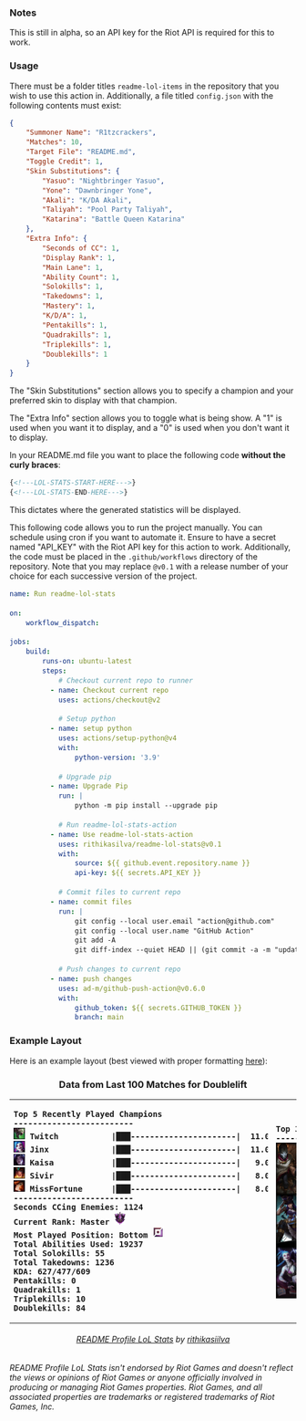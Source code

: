 ### Notes
This is still in alpha, so an API key for the Riot API is required for this to work.

### Usage
There must be a folder titles `readme-lol-items` in the repository that you wish to use this action in. Additionally, a file titled `config.json` with the following contents must exist:

```json
{
    "Summoner Name": "R1tzcrackers",
    "Matches": 10,
    "Target File": "README.md",
    "Toggle Credit": 1,
    "Skin Substitutions": {
        "Yasuo": "Nightbringer Yasuo",
        "Yone": "Dawnbringer Yone",
        "Akali": "K/DA Akali",
        "Taliyah": "Pool Party Taliyah",
        "Katarina": "Battle Queen Katarina"
    },
    "Extra Info": {
        "Seconds of CC": 1,
        "Display Rank": 1,
        "Main Lane": 1,
        "Ability Count": 1,
        "Solokills": 1,
        "Takedowns": 1,
        "Mastery": 1,
        "K/D/A": 1,
        "Pentakills": 1,
        "Quadrakills": 1,
        "Triplekills": 1,
        "Doublekills": 1
    }
} 
```
The "Skin Substitutions" section allows you to specify a champion and your preferred skin to display with that champion.

The "Extra Info" section allows you to toggle what is being show. A "1" is used when you want it to display, and a "0" is used when you don't want it to display.

In your README.md file you want to place the following code **without the curly braces**:
```md
{<!---LOL-STATS-START-HERE--->}
{<!---LOL-STATS-END-HERE--->}
```

This dictates where the generated statistics will be displayed.


This following code allows you to run the project manually. You can schedule using cron if you want to automate it. Ensure to have a secret named  "API_KEY" with the Riot API key for this action to work. Additionally, the code must be placed in the `.github/workflows` directory of the repository. Note that you may replace `@v0.1` with a release number of your choice for each successive version of the project.

```yml
name: Run readme-lol-stats

on:    
    workflow_dispatch:

jobs:
    build:    
        runs-on: ubuntu-latest
        steps:
            # Checkout current repo to runner
          - name: Checkout current repo
            uses: actions/checkout@v2 
            
            # Setup python
          - name: setup python
            uses: actions/setup-python@v4
            with:
                python-version: '3.9' 
        
            # Upgrade pip
          - name: Upgrade Pip
            run: |
                python -m pip install --upgrade pip
            
            # Run readme-lol-stats-action
          - name: Use readme-lol-stats-action
            uses: rithikasilva/readme-lol-stats@v0.1 
            with:
                source: ${{ github.event.repository.name }}
                api-key: ${{ secrets.API_KEY }}
            
            # Commit files to current repo
          - name: commit files
            run: |
                git config --local user.email "action@github.com"
                git config --local user.name "GitHub Action"
                git add -A
                git diff-index --quiet HEAD || (git commit -a -m "updated logs" --allow-empty)
            
            # Push changes to current repo
          - name: push changes
            uses: ad-m/github-push-action@v0.6.0
            with:
                github_token: ${{ secrets.GITHUB_TOKEN }}
                branch: main 
```


### Example Layout
Here is an example layout (best viewed with proper formatting [here](https://github.com/rithikasilva/readme-lol-stats)):
<!---LOL-STATS-START-HERE--->
<h3 align='center'> Data from Last 100 Matches for Doublelift</h3><table align='center'><tr></tr>
<tr align='left'><th><pre>Top 5 Recently Played Champions
-------------------------
<img src='readme-lol-items/Twitch.png' alt='drawing' width='20'/> Twitch           |███----------------------|  11.00%
<img src='readme-lol-items/Jinx.png' alt='drawing' width='20'/> Jinx             |███----------------------|  11.00%
<img src='readme-lol-items/Kaisa.png' alt='drawing' width='20'/> Kaisa            |███----------------------|   9.00%
<img src='readme-lol-items/Sivir.png' alt='drawing' width='20'/> Sivir            |███----------------------|   8.00%
<img src='readme-lol-items/MissFortune.png' alt='drawing' width='20'/> MissFortune      |███----------------------|   8.00%
-------------------------
Seconds CCing Enemies: 1124
Current Rank: Master <img src='rank_images/Emblem_Master.png' alt='drawing' width='20'/>
Most Played Position: Bottom <img src='position_images/Position_Master-Bot.png' alt='drawing' width='20'/>
Total Abilities Used: 19237
Total Solokills: 55
Total Takedowns: 1236
KDA: 627/477/609
Pentakills: 0
Quadrakills: 1
Triplekills: 10
Doublekills: 84
</pre></th><th><pre>Top 3 Champion Masteries
------------------------
<img align='center' src='readme-lol-items/Jhin_0.png' alt='drawing' width='50'/> Jhin: 335442 
<img align='center' src='readme-lol-items/Caitlyn_0.png' alt='drawing' width='50'/> Caitlyn: 244748 
<img align='center' src='readme-lol-items/Jinx_0.png' alt='drawing' width='50'/> Jinx: 214789 
</pre></th></tr></table>
<h6 align='center'>

[README Profile LoL Stats](https://github.com/marketplace/actions/readme-profile-lol-stats) by [rithikasiilva](https://github.com/rithikasilva)
</h6>
<!---LOL-STATS-END-HERE--->





*README Profile LoL Stats isn't endorsed by Riot Games and doesn't reflect the views or opinions of Riot Games or anyone officially involved in producing or managing Riot Games properties. Riot Games, and all associated properties are trademarks or registered trademarks of Riot Games, Inc.*